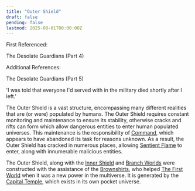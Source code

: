 ```yaml
---
title: "Outer Shield"
draft: false
pending: false
lastmod: 2025-08-01T00:00:00Z
---
```

First Referenced:

The Desolate Guardians (Part 4)


Additional References:

The Desolate Guardians (Part 5)

'I was told that everyone I'd served with in the military died shortly after I left.'

The Outer Shield is a vast structure, encompassing many different realities that are (or were) populated by humans. The Outer Shield requires constant monitoring and maintenance to ensure its stability, otherwise cracks and rifts can form which allow dangerous entities to enter human populated universes. This maintenance is the responsibility of [Command](/people/command/), which appears to have abandoned its task for reasons unknown. As a result, the Outer Shield has cracked in numerous places, allowing [Sentient Flame](/entities/sentient-flame/) to enter, along with innumerable malicious entities.

The Outer Shield, along with the [Inner Shield](/devices/inner-shield/) and [Branch Worlds](/worlds/branch-world/) were constructed with the assistance of the [Brownshirts](/races/brownshirt/), who helped [The First World](/worlds/the-first-world/) when it was a new power in the multiverse. It is generated by the [Capital Temple](/devices/capital-temple/), which exists in its own pocket universe.
